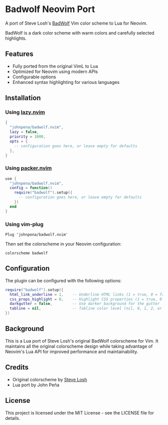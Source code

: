 # Badwolf Neovim Port

A port of Steve Losh's [BadWolf](http://stevelosh.com/projects/badwolf/) Vim color scheme to Lua for Neovim.

BadWolf is a dark color scheme with warm colors and carefully selected highlights.

## Features

- Fully ported from the original VimL to Lua
- Optimized for Neovim using modern APIs
- Configurable options
- Enhanced syntax highlighting for various languages

## Installation

### Using [lazy.nvim](https://github.com/folke/lazy.nvim)

```lua
{
  "johnpena/badwolf.nvim",
  lazy = false,
  priority = 1000,
  opts = {
    -- configuration goes here, or leave empty for defaults
  },
}
```

### Using [packer.nvim](https://github.com/wbthomason/packer.nvim)

```lua
use {
  "johnpena/badwolf.nvim",
  config = function()
    require("badwolf").setup({
      -- configuration goes here, or leave empty for defaults
    })
  end
}
```

### Using vim-plug

```vim
Plug 'johnpena/badwolf.nvim'
```

Then set the colorscheme in your Neovim configuration:

```vim
colorscheme badwolf
```

## Configuration

The plugin can be configured with the following options:

```lua
require("badwolf").setup({
  html_link_underline = 1,    -- Underline HTML links (1 = true, 0 = false)
  css_props_highlight = 0,    -- Highlight CSS properties (1 = true, 0 = false)
  darkgutter = false,         -- Use darker background for the gutter
  tabline = nil,              -- Tabline color level (nil, 0, 1, 2, or 3)
})
```

## Background

This is a Lua port of Steve Losh's original BadWolf colorscheme for Vim. It maintains all the original colorscheme design while taking advantage of Neovim's Lua API for improved performance and maintainability.

## Credits

- Original colorscheme by [Steve Losh](http://stevelosh.com/projects/badwolf/)
- Lua port by John Peña

## License

This project is licensed under the MIT License - see the LICENSE file for details.
